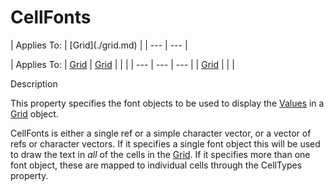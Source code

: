 




<h1 class="heading"><span class="name">CellFonts</span></h1>
| Applies To: | [Grid](./grid.md) |
| --- | ---  |

| Applies To: | [Grid](./grid.md) | [Grid](./grid.md) |  |  |
| --- | --- | ---  |
| [Grid](./grid.md) |  |  |


Description


This property specifies the font objects to be used to display the [Values](values.md) in a [Grid](./grid.md) object.


CellFonts is either a single ref or a simple character vector, or a vector of refs or character vectors. If it specifies a single font object this will be used to draw the text in *all* of the cells in the [Grid](./grid.md). If it specifies more than one font object, these are mapped to individual cells through the CellTypes property.



